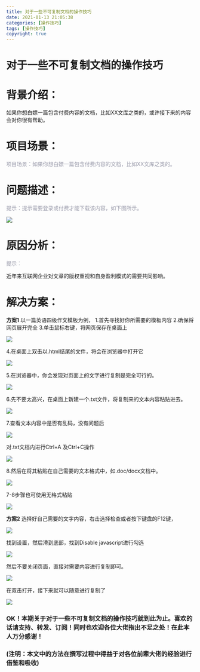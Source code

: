 ```yaml
---
title: 对于一些不可复制文档的操作技巧
date: 2021-01-13 21:05:38
categories: [操作技巧]
tags: [操作技巧]
copyright: true
---
```


# 对于一些不可复制文档的操作技巧

# 背景介绍：

如果你想白嫖一篇包含付费内容的文档，比如XX文库之类的，或许接下来的内容会对你很有帮助。

<!-- more -->

# 项目场景：

<font color=#999AAA >项目场景：如果你想白嫖一篇包含付费内容的文档，比如XX文库之类的。</font>




# 问题描述：
<font color=#999AAA >提示：提示需要登录或付费才能下载该内容，如下图所示。</font>

![](https://github.com/sujit-168/Blog-Picture/raw/master/My%20Blog/%E5%AF%B9%E4%BA%8E%E4%B8%80%E4%BA%9B%E4%B8%8D%E5%8F%AF%E5%A4%8D%E5%88%B6%E6%96%87%E6%A1%A3%E7%9A%84%E6%93%8D%E4%BD%9C%E6%8A%80%E5%B7%A7/1.jpg)


# 原因分析：

<font color=#999AAA >提示：</font>

近年来互联网企业对文章的版权重视和自身盈利模式的需要共同影响。

# 解决方案：
**方案1**
以一篇英语四级作文模板为例，
1.首先寻找好你所需要的模板内容
2.确保将网页展开完全
3.单击鼠标右键，将网页保存在桌面上

![](https://github.com/sujit-168/Blog-Picture/raw/master/My%20Blog/%E5%AF%B9%E4%BA%8E%E4%B8%80%E4%BA%9B%E4%B8%8D%E5%8F%AF%E5%A4%8D%E5%88%B6%E6%96%87%E6%A1%A3%E7%9A%84%E6%93%8D%E4%BD%9C%E6%8A%80%E5%B7%A7/2.jpg)

4.在桌面上双击以.html结尾的文件，将会在浏览器中打开它

![](https://github.com/sujit-168/Blog-Picture/raw/master/My%20Blog/%E5%AF%B9%E4%BA%8E%E4%B8%80%E4%BA%9B%E4%B8%8D%E5%8F%AF%E5%A4%8D%E5%88%B6%E6%96%87%E6%A1%A3%E7%9A%84%E6%93%8D%E4%BD%9C%E6%8A%80%E5%B7%A7/3.jpg)

5.在浏览器中，你会发现对页面上的文字进行复制是完全可行的。

![](https://github.com/sujit-168/Blog-Picture/raw/master/My%20Blog/%E5%AF%B9%E4%BA%8E%E4%B8%80%E4%BA%9B%E4%B8%8D%E5%8F%AF%E5%A4%8D%E5%88%B6%E6%96%87%E6%A1%A3%E7%9A%84%E6%93%8D%E4%BD%9C%E6%8A%80%E5%B7%A7/4.jpg)

6.先不要太高兴，在桌面上新建一个.txt文件，将复制来的文本内容粘贴进去。

![](https://github.com/sujit-168/Blog-Picture/raw/master/My%20Blog/%E5%AF%B9%E4%BA%8E%E4%B8%80%E4%BA%9B%E4%B8%8D%E5%8F%AF%E5%A4%8D%E5%88%B6%E6%96%87%E6%A1%A3%E7%9A%84%E6%93%8D%E4%BD%9C%E6%8A%80%E5%B7%A7/5.jpg)

7.查看文本内容中是否有乱码，没有问题后

![](https://github.com/sujit-168/Blog-Picture/raw/master/My%20Blog/%E5%AF%B9%E4%BA%8E%E4%B8%80%E4%BA%9B%E4%B8%8D%E5%8F%AF%E5%A4%8D%E5%88%B6%E6%96%87%E6%A1%A3%E7%9A%84%E6%93%8D%E4%BD%9C%E6%8A%80%E5%B7%A7/5.jpg)

对.txt文档内进行Ctrl+A 及Ctrl+C操作

![](https://github.com/sujit-168/Blog-Picture/raw/master/My%20Blog/%E5%AF%B9%E4%BA%8E%E4%B8%80%E4%BA%9B%E4%B8%8D%E5%8F%AF%E5%A4%8D%E5%88%B6%E6%96%87%E6%A1%A3%E7%9A%84%E6%93%8D%E4%BD%9C%E6%8A%80%E5%B7%A7/6.jpg)

8.然后在将其粘贴在自己需要的文本格式中，如.doc/docx文档中。

![](https://github.com/sujit-168/Blog-Picture/raw/master/My%20Blog/%E5%AF%B9%E4%BA%8E%E4%B8%80%E4%BA%9B%E4%B8%8D%E5%8F%AF%E5%A4%8D%E5%88%B6%E6%96%87%E6%A1%A3%E7%9A%84%E6%93%8D%E4%BD%9C%E6%8A%80%E5%B7%A7/7.jpg)

7-8步骤也可使用无格式粘贴

![](https://github.com/sujit-168/Blog-Picture/raw/master/My%20Blog/%E5%AF%B9%E4%BA%8E%E4%B8%80%E4%BA%9B%E4%B8%8D%E5%8F%AF%E5%A4%8D%E5%88%B6%E6%96%87%E6%A1%A3%E7%9A%84%E6%93%8D%E4%BD%9C%E6%8A%80%E5%B7%A7/12.jpg)

**方案2**
选择好自己需要的文字内容，右击选择检查或者按下键盘的F12键，

![](https://github.com/sujit-168/Blog-Picture/raw/master/My%20Blog/%E5%AF%B9%E4%BA%8E%E4%B8%80%E4%BA%9B%E4%B8%8D%E5%8F%AF%E5%A4%8D%E5%88%B6%E6%96%87%E6%A1%A3%E7%9A%84%E6%93%8D%E4%BD%9C%E6%8A%80%E5%B7%A7/8.jpg)

找到设置，然后滑到底部，找到Disable javascript进行勾选

![](https://github.com/sujit-168/Blog-Picture/raw/master/My%20Blog/%E5%AF%B9%E4%BA%8E%E4%B8%80%E4%BA%9B%E4%B8%8D%E5%8F%AF%E5%A4%8D%E5%88%B6%E6%96%87%E6%A1%A3%E7%9A%84%E6%93%8D%E4%BD%9C%E6%8A%80%E5%B7%A7/9.jpg)

然后不要关闭页面，直接对需要内容进行复制即可。

![](https://github.com/sujit-168/Blog-Picture/raw/master/My%20Blog/%E5%AF%B9%E4%BA%8E%E4%B8%80%E4%BA%9B%E4%B8%8D%E5%8F%AF%E5%A4%8D%E5%88%B6%E6%96%87%E6%A1%A3%E7%9A%84%E6%93%8D%E4%BD%9C%E6%8A%80%E5%B7%A7/10.jpg)

在双击打开，接下来就可以随意进行复制了

![](https://github.com/sujit-168/Blog-Picture/raw/master/My%20Blog/%E5%AF%B9%E4%BA%8E%E4%B8%80%E4%BA%9B%E4%B8%8D%E5%8F%AF%E5%A4%8D%E5%88%B6%E6%96%87%E6%A1%A3%E7%9A%84%E6%93%8D%E4%BD%9C%E6%8A%80%E5%B7%A7/11.jpg)

<font color=#999AAA >   </font>

### OK！本期关于对于一些不可复制文档的操作技巧就到此为止。喜欢的话请支持、转发、订阅！同时也欢迎各位大佬指出不足之处！在此本人万分感谢！

### (注明：本文中的方法在撰写过程中得益于对各位前辈大佬的经验进行借鉴和吸收)


